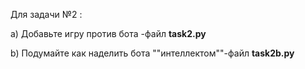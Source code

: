 Для задачи №2 :

 a) Добавьте игру против бота -файл **task2.py**
 
 b) Подумайте как наделить бота ""интеллектом""-файл **task2b.py**